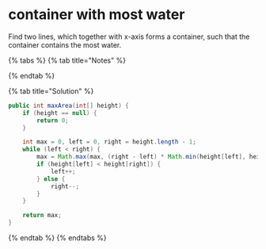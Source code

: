 # container with most water

Find two lines, which together with x-axis forms a container, such that the container contains the most water.

{% tabs %}
{% tab title="Notes" %}

{% endtab %}

{% tab title="Solution" %}
```java
public int maxArea(int[] height) {
    if (height == null) {
        return 0;
    }

    int max = 0, left = 0, right = height.length - 1;
    while (left < right) {
        max = Math.max(max, (right - left) * Math.min(height[left], height[right]));
        if (height[left] < height[right]) {
            left++;
        } else {
            right--;
        }
    }

    return max;
}
```
{% endtab %}
{% endtabs %}

